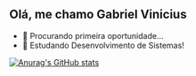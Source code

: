 ## Olá, me chamo Gabriel Vinicius

- 🔭 Procurando primeira oportunidade...
- 🌱 Estudando Desenvolvimento de Sistemas!

[![Anurag's GitHub stats](https://github-readme-stats.vercel.app/api?username=GabrielGVCB)](https://github.com/GabrielGVCB/github-readme-stats?theme=holi)
